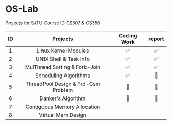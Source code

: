 # OS-Lab

Projects for SJTU Course ID CS307 & CS356

|ID| Projects | Coding Work | report |
| :------: | :------: | :---------: | :----: |
| 1 |     Linux Kernel Modules       |    :white_check_mark:  |  :white_check_mark:|
| 2 |       UNIX Shell & Task Info      |   :white_check_mark:  |  :white_check_mark: |
| 3 |      MulThread Sorting & Fork-Join       |:white_check_mark:| :white_check_mark: | 
| 4 |       Scheduling Algorithms      |      :white_check_mark: |  :white_square_button:  |
| 5 |    ThreadPool Design & Prd-Csm Problem        |     :white_square_button:   |  :white_square_button:  |
| 6 |      Banker's Algorithm       |   :white_square_button:     |  :white_square_button:  |
| 7 |    Contiguous Memory Allocation         |        |    |
| 8 |       Virtual Mem Design      |        |    |

